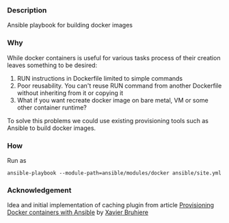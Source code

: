 ### Description
Ansible playbook for building docker images

### Why
While docker containers is useful for various tasks process of their creation
leaves something to be desired:
1) RUN instructions in Dockerfile limited to simple commands
2) Poor reusability. You can't reuse RUN command from another Dockerfile
without inheriting from it or copying it
3) What if you want recreate docker image on bare metal, VM or some other
container runtime?

To solve this problems we could use existing provisioning tools such as Ansible
to build docker images.

### How
Run as
```
ansible-playbook --module-path=ansible/modules/docker ansible/site.yml
```

### Acknowledgement
Idea and initial implementation of caching plugin from article
[Provisioning Docker containers with Ansible][1] by [Xavier Bruhiere][2]

[1]: https://www.ibm.com/developerworks/cloud/library/cl-provision-docker-containers-ansible/
[2]: https://github.com/hackliff
